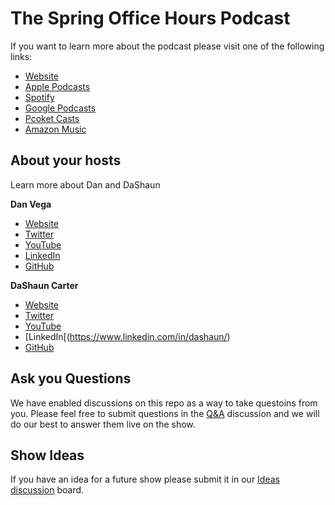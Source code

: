 # The Spring Office Hours Podcast

If you want to learn more about the podcast please visit one of the following links: 

- [Website](https://www.springofficehours.io)
- [Apple Podcasts](https://podcasts.apple.com/us/podcast/spring-office-hours/id1684981362?uo=4)
- [Spotify](https://open.spotify.com/show/7duUEA5BL1RRQI6aloOX4E)
- [Google Podcasts](https://podcasts.google.com/feed/aHR0cHM6Ly9mZWVkcy50cmFuc2lzdG9yLmZtL3NwcmluZy1vZmZpY2UtaG91cnM=)
- [Pcoket Casts](https://pca.st/itunes/1684981362)
- [Amazon Music](https://music.amazon.com/podcasts/8cf400c6-4a10-4e31-82b7-8be0d08047d1)

## About your hosts

Learn more about Dan and DaShaun

**Dan Vega**

- [Website](https://www.danvega.dev/)
- [Twitter](https://twitter.com/therealdanvega)
- [YouTube](https://www.youtube.com/@danvega)
- [LinkedIn](https://www.linkedin.com/in/danvega/)
- [GitHub](https://github.com/danvega/)

**DaShaun Carter**

- [Website](https://dashaun.com/)
- [Twitter](https://twitter.com/dashaun/)
- [YouTube](https://www.youtube.com/@dashaun)
- [LinkedIn[(https://www.linkedin.com/in/dashaun/)
- [GitHub](https://github.com/dashaun/)

## Ask you Questions

We have enabled discussions on this repo as a way to take questoins from you. Please feel free to submit questions in the [Q&A](https://github.com/spring-office-hours/spring-office-hours-podcast/discussions/categories/q-a) discussion and we will do our best to answer them live on the show. 

## Show Ideas

If you have an idea for a future show please submit it in our [Ideas discussion](https://github.com/spring-office-hours/spring-office-hours-podcast/discussions/categories/ideas) board.
